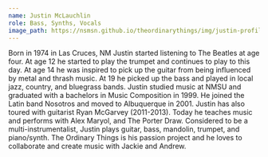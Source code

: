 ```yaml
---
name: Justin McLauchlin
role: Bass, Synths, Vocals
image_path: https://nsmsn.github.io/theordinarythings/img/justin-profile.png
---
```


Born in 1974 in Las Cruces, NM Justin started listening to The Beatles at age four. At age 12 he started to play the trumpet and continues to play to this day. At age 14 he was inspired to pick up the guitar from being influenced by metal and thrash music. At 19 he picked up the bass and played in local jazz, country, and bluegrass bands. Justin studied music at NMSU and graduated with a bachelors in Music Composition in 1999. He joined the Latin band Nosotros and moved to Albuquerque in 2001. Justin has also toured with guitarist Ryan McGarvey (2011-2013). Today he teaches music and performs with Alex Maryol, and The Porter Draw. Considered to be a multi-instrumentalist, Justin plays guitar, bass, mandolin, trumpet, and piano/synth. The Ordinary Things is his passion project and he loves to collaborate and create music with Jackie and&nbsp;Andrew.
